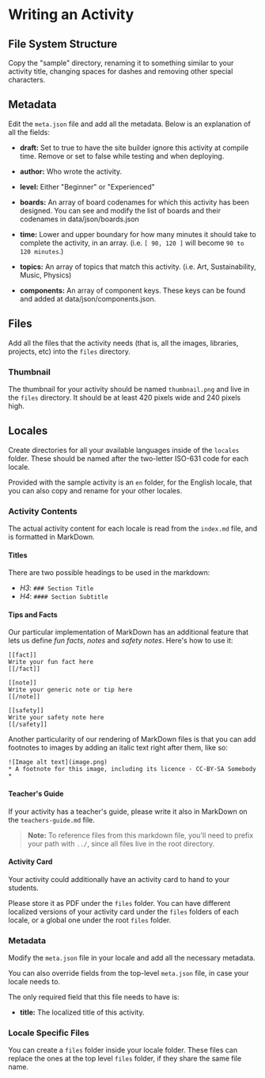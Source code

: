 # Writing an Activity

## File System Structure

Copy the "sample" directory, renaming it to something similar to your activity
title, changing spaces for dashes and removing other special characters.

## Metadata

Edit the `meta.json` file and add all the metadata. Below is an explanation of
all the fields:

* **draft:**            Set to true to have the site builder ignore this
                        activity at compile time. Remove or set to false while
                        testing and when deploying.

* **author:**           Who wrote the activity.

* **level:**            Either "Beginner" or "Experienced" 

* **boards:**           An array of board codenames for which this activity has
                        been designed. You can see and modify the list of boards
                        and their codenames in data/json/boards.json

* **time:**             Lower and upper boundary for how many minutes it should
                        take to complete the activity, in an array.
                        (i.e. `[ 90, 120 ]` will become `90 to 120 minutes`.)

* **topics:**           An array of topics that match this activity.
                        (i.e. Art, Sustainability, Music, Physics)

* **components:**       An array of component keys. These keys can be found and
                        added at data/json/components.json.  

## Files

Add all the files that the activity needs (that is, all the images, libraries,
projects, etc) into the `files` directory.

### Thumbnail

The thumbnail for your activity should be named `thumbnail.png` and live in the
`files` directory. It should be at least 420 pixels wide and 240 pixels high.

## Locales

Create directories for all your available languages inside of the `locales`
folder. These should be named after the two-letter ISO-631 code for each locale.

Provided with the sample activity is an `en` folder, for the English locale,
that you can also copy and rename for your other locales.

### Activity Contents

The actual activity content for each locale is read from the `index.md` file,
and is formatted in MarkDown.

#### Titles

There are two possible headings to be used in the markdown:

- *H3*: `### Section Title`
- *H4*: `#### Section Subtitle`

#### Tips and Facts

Our particular implementation of MarkDown has an additional feature that lets us
define _fun facts_, _notes_ and _safety notes_. Here's how to use it:

```
[[fact]]
Write your fun fact here
[[/fact]]

[[note]]
Write your generic note or tip here
[[/note]]

[[safety]]
Write your safety note here
[[/safety]]
```

Another particularity of our rendering of MarkDown files is that you can add
footnotes to images by adding an italic text right after them, like so:

```
![Image alt text](image.png)
* A footnote for this image, including its licence - CC-BY-SA Somebody *
```

#### Teacher's Guide

If your activity has a teacher's guide, please write it also in MarkDown on the
`teachers-guide.md` file.

> **Note:** To reference files from this markdown file, you'll need to prefix
> your path with `../`, since all files live in the root directory.

#### Activity Card

Your activity could additionally have an activity card to hand to your students.

Please store it as PDF under the `files` folder. You can have different
localized versions of your activity card under the `files` folders of each
locale, or a global one under the root `files` folder.

### Metadata

Modify the `meta.json` file in your locale and add all the necessary metadata.

You can also override fields from the top-level `meta.json` file, in case your
locale needs to.

The only required field that this file needs to have is:

* **title:**            The localized title of this activity.

### Locale Specific Files

You can create a `files` folder inside your locale folder. These files can
replace the ones at the top level `files` folder, if they share the same file
name.

